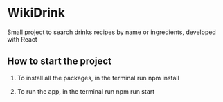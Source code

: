 # WikiDrink
Small project to search drinks recipes by name or ingredients, developed with React

## How to start the project
1. To install all the packages, in the terminal run 
    npm install

2. To run the app, in the terminal run
    npm run start